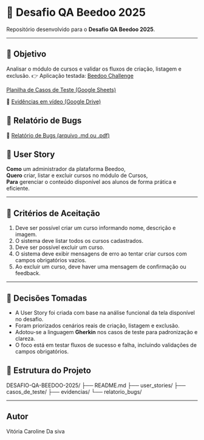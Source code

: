 # 🧠 Desafio QA Beedoo 2025

Repositório desenvolvido para o **Desafio QA Beedoo 2025**.

---

## 🎯 Objetivo

Analisar o módulo de cursos e validar os fluxos de criação, listagem e exclusão.
👉  Aplicação testada: [Beedoo Challenge](https://creative-sherbet-a51eac.netlify.app/)

[Planilha de Casos de Teste (Google Sheets)](SEU_LINK_AQUI)

🎥 [Evidências em vídeo (Google Drive)](SEU_LINK_AQUI)

## 🐞  Relatório de Bugs
📄 [Relatório de Bugs (arquivo .md ou .pdf)](SEU_LINK_AQUI)

## 🧩 User Story

**Como** um administrador da plataforma Beedoo,  
**Quero** criar, listar e excluir cursos no módulo de Cursos,  
**Para** gerenciar o conteúdo disponível aos alunos de forma prática e eficiente.

---
## 🎯 Critérios de Aceitação

1. Deve ser possível criar um curso informando nome, descrição e imagem. 
2. O sistema deve listar todos os cursos cadastrados.  
3. Deve ser possível excluir um curso.  
4. O sistema deve exibir mensagens de erro ao tentar criar cursos com campos obrigatórios vazios.  
5. Ao excluir um curso, deve haver uma mensagem de confirmação ou feedback.

---
## 🧩 Decisões Tomadas

- A User Story foi criada com base na análise funcional da tela disponível no desafio.  
- Foram priorizados cenários reais de criação, listagem e exclusão.  
- Adotou-se a linguagem **Gherkin** nos casos de teste para padronização e clareza.  
- O foco está em testar fluxos de sucesso e falha, incluindo validações de campos obrigatórios.

## 📁 Estrutura do Projeto

DESAFIO-QA-BEEDOO-2025/
├── README.md
├── user_stories/
├── casos_de_teste/
├── evidencias/
└── relatorio_bugs/


---

## Autor
Vitória Caroline Da siva

